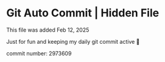 # Git Auto Commit | Hidden File

This file was added Feb 12, 2025

Just for fun and keeping my daily git commit active 🤪

commit number: 2973609
